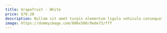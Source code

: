 ```yaml
---
title: Grapefruit - White
price: $78.28
description: Nullam sit amet turpis elementum ligula vehicula consequat. Morbi a ipsum. Integer a nibh.
image: https://dummyimage.com/800x500/9ede73/fff
---
```

